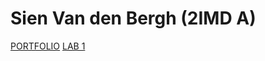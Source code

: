 # Sien Van den Bergh (2IMD A)

[PORTFOLIO](https://github.com/Sienvdb/DEV5-myportfolio)
[LAB 1](https://github.com/Sienvdb/dev5-lab1)